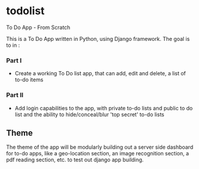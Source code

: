 # todolist
To Do App - From Scratch

This is a To Do App written in Python, using Django framework. 
The goal is to in :

### Part I 
- Create a working To Do list app, that can add, edit and delete, a list of to-do items

### Part II 
- Add login capabilities to the app, with private to-do lists and public to do list and the ability to hide/conceal/blur 'top secret' to-do lists

## Theme
The theme of the app will be modularly building out a server side dashboard for to-do apps, like a geo-location section, an image recognition section, a pdf reading section, etc. to test out django app building. 
